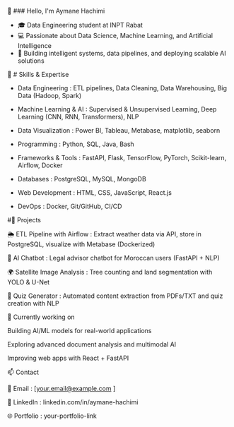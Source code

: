 👋 ### Hello, I'm Aymane Hachimi

- 🎓 Data Engineering student at INPT Rabat
- 💻 Passionate about Data Science, Machine Learning, and Artificial Intelligence
- 🚀 Building intelligent systems, data pipelines, and deploying scalable AI solutions

🔧 # Skills & Expertise

- Data Engineering : ETL pipelines, Data Cleaning, Data Warehousing, Big Data (Hadoop, Spark)

- Machine Learning & AI : Supervised & Unsupervised Learning, Deep Learning (CNN, RNN, Transformers), NLP

- Data Visualization : Power BI, Tableau, Metabase, matplotlib, seaborn

- Programming : Python, SQL, Java, Bash

- Frameworks & Tools : FastAPI, Flask, TensorFlow, PyTorch, Scikit-learn, Airflow, Docker

- Databases : PostgreSQL, MySQL, MongoDB

- Web Development : HTML, CSS, JavaScript, React.js

- DevOps : Docker, Git/GitHub, CI/CD

#📌 Projects

🌦️ ETL Pipeline with Airflow : Extract weather data via API, store in PostgreSQL, visualize with Metabase (Dockerized)

🤖 AI Chatbot : Legal advisor chatbot for Moroccan users (FastAPI + NLP)

🌍 Satellite Image Analysis : Tree counting and land segmentation with YOLO & U-Net

📝 Quiz Generator : Automated content extraction from PDFs/TXT and quiz creation with NLP

🌱 Currently working on

Building AI/ML models for real-world applications

Exploring advanced document analysis and multimodal AI

Improving web apps with React + FastAPI

📫 Contact

📧 Email : [your.email@example.com
]

💼 LinkedIn : linkedin.com/in/aymane-hachimi

🌐 Portfolio : your-portfolio-link
